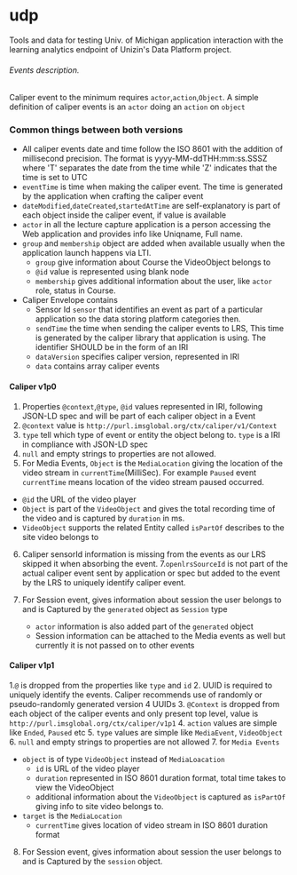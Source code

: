 # udp

Tools and data for testing Univ. of Michigan application interaction with 
the learning analytics endpoint of Unizin's Data Platform project.

###### Events description.
Caliper event to the minimum requires `actor`,`action`,`Object`. A simple definition of caliper events is an `actor` doing an `action` on `object` 
### Common things between both versions
*  All caliper events date and time follow the ISO 8601 with the addition of millisecond precision. 
   The format is yyyy-MM-ddTHH:mm:ss.SSSZ where 'T' separates the date from the time while 'Z' indicates that the time is set to UTC
*  `eventTime` is time when making the caliper event. The time is generated by the application when crafting the caliper event
* `dateModified`,`dateCreated`,`startedAtTime` are self-explanatory is part of each object inside the caliper event, if value is available 
* `actor` in all the lecture capture application is a person accessing the Web application and provides info like Uniqname, Full name.
* `group` and `membership` object are added when available usually when the application launch happens via LTI.
  * `group` give information about Course the VideoObject belongs to
  *  `@id` value is represented using blank node
  * `membership` gives additional information about the user, like `actor` role, status in Course.
* Caliper Envelope contains
  * Sensor Id `sensor` that identifies an event as part of a particular application so the data storing platform categories then.
  * `sendTime` the time when sending the caliper events to LRS, This time is generated by the caliper library that application is using. 
     The identifier SHOULD be in the form of an IRI
  * `dataVersion` specifies caliper version, represented in IRI
  * `data` contains array caliper events 
#### Caliper v1p0

1. Properties `@context`,`@type`, `@id` values represented in IRI, following JSON-LD spec and will be part of each caliper object in a Event
2. `@context` value is `http://purl.imsglobal.org/ctx/caliper/v1/Context`
3. `type` tell which type of event or entity the object belong to. `type` is a IRI in compliance with JSON-LD spec
4. `null` and empty strings to properties are not allowed.
5. For Media Events, `Object` is the `MediaLocation` giving the location of the video stream in `currentTime`(MilliSec).
   For example `Paused` event `currentTime` means location of the video stream paused occurred. 
  * `@id` the URL of the video player
  * `Object` is part of the `VideoObject` and gives the total recording time of the video and is captured by `duration` in ms.
  * `VideoObject` supports the related Entity called `isPartOf` describes to the site video belongs to
6. Caliper sensorId information is missing from the events as our LRS skipped it when absorbing the event.
7.`openlrsSourceId` is not part of the actual caliper event sent by application or spec but added to the event by the LRS to uniquely identify caliper event.
 
8. For Session event, gives information about session the user belongs to and is Captured by the `generated` object as `Session` type
    * `actor` information is also added part of the `generated` object
    * Session information can be attached to the Media events as well but currently it is not passed on to other events 

#### Caliper v1p1
1.`@` is dropped from the properties like `type` and `id`
2. UUID is required to uniquely identify the events. Caliper recommends use of randomly or pseudo-randomly generated version 4 UUIDs
3. `@Context` is dropped from each object of the caliper events and only present top level, value is `http://purl.imsglobal.org/ctx/caliper/v1p1`
4. `action` values are simple like `Ended`, `Paused` etc
5. `type` values are simple like `MediaEvent`, `VideoObject`
6. `null` and empty strings to properties are not allowed
7. for `Media Events` 
   * `object` is of type  `VideoObject` instead of `MediaLoacation`
        * `id` is URL of the video player
        * `duration` represented in ISO 8601 duration format, total time takes to view the VideoObject
        * additional information about the `VideoObject` is captured as `isPartOf` giving info to site video belongs to.
   * `target` is the `MediaLocation`
        * `currentTime` gives location of video stream in ISO 8601 duration format
8. For Session event, gives information about session the user belongs to and is Captured by the `session` object.
 
 

